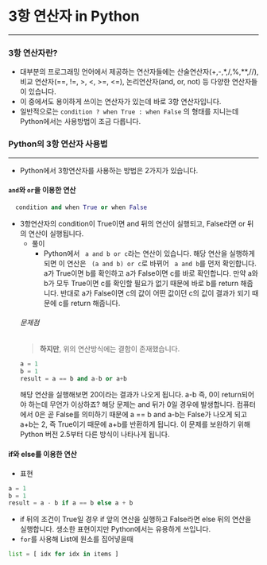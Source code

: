 # 3항 연산자 in Python
---

### 3항 연산자란?
- 대부분의 프로그래밍 언어에서 제공하는 연산자들에는 산술연산자(+,-,*,/,%,**,//), 비교 연산자(==, !=, >, <, >=, <=), 논리연산자(and, or, not) 등 다양한 연산자들이 있습니다.
- 이 중에서도 용이하게 쓰이는 연산자가 있는데 바로 3항 연산자입니다.
- 일반적으로는 ```condition ? when True : when False``` 의 형태를 지니는데 Python에서는 사용방법이 조금 다릅니다.

### Python의 3항 연산자 사용법
---
- Python에서 3항연산자를 사용하는 방법은 2가지가 있습니다.



#### ```and```와 ```or```을 이용한 연산
  ```python
    condition and when True or when False
  ```
- 3항연산자의 condition이 True이면 and 뒤의 연산이 실행되고, False라면 or 뒤의 연산이 실행됩니다.
    - 풀이
        - Python에서 ``` a and b or c```라는 연산이 있습니다. 해당 연산을 실행하게 되면 이 연산은 ``` (a and b) or c```로 바뀌어 ``` a and b```를 먼저 확인합니다. a가 True이면 b를 확인하고 a가 False이면 c를 바로 확인합니다. 만약 a와 b가 모두 True이면 c를 확인할 필요가 없기 때문에 바로 b를 return 해줍니다. 반대로 a가 False이면 c의 값이 어떤 값이던 c의 값이 결과가 되기 때문에 c를 return 해줍니다.
    ###### 문제점
    > **하지만**, 위의 연산방식에는 결함이 존재했습니다.
    ```python
    a = 1
    b = 1
    result = a == b and a-b or a+b
    ```
    해당 연산을 실행해보면 20이라는 결과가 나오게 됩니다. a-b 즉, 0이 return되어야 하는데 무언가 이상하죠?
    해당 문제는 and 뒤가 0일 경우에 발생합니다. 컴퓨터에서 0은 곧 False를 의미하기 때문에 a == b and a-b는 False가 나오게 되고 a+b는 2, 즉 True이기 때문에 a+b를 반환하게 됩니다.
    이 문제를 보완하기 위해 Python 버전 2.5부터 다른 방식이 나타나게 됩니다.

#### if와 else를 이용한 연산
- 표현
```python
a = 1
b = 1
result = a - b if a == b else a + b
```
- if 뒤의 조건이 True일 경우 if 앞의 연산을 실행하고 False라면 else 뒤의 연산을 실행합니다. 생소한 표현이지만 Python에서는 유용하게 쓰입니다.
- ```for```를 사용해 List에 원소를 집어넣을때
```python
list = [ idx for idx in items ]
```
